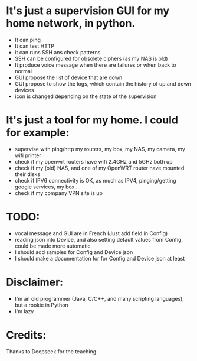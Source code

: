 # It's just a supervision GUI for my home network, in python.
* It can ping
* It can test HTTP
* it can runs SSH ans check patterns
* SSH can be configured for obsolete ciphers (as my NAS is old)
* It produce voice message when there are failures or when back to normal
* GUI propose the list of device that are down
* GUI propose to show the logs, which contain the history of up and down devices
* icon is changed depending on the state of the supervision

# It's just a tool for my home. I could for example:
* supervise with ping/http my routers, my box, my NAS, my camera, my wifi printer
* check if my openwrt routers have wifi 2.4GHz and 5GHz both up
* check if my (old) NAS, and one of my OpenWRT router have mounted their disks
* check if IPV6 connectivity is OK, as much as IPV4, pinging/getting google services, my box...
* check if my company VPN site is up

# TODO:
* vocal message and GUI are in French (Just add field in Config)
* reading json into Device, and also setting default values from Config, could be made more automatic
* I should add samples for Config and Device json
* I should make a documentation for for Config and Device json at least 

# Disclaimer: 
* I'm an old programmer (Java, C/C++, and many scripting languages), but a rookie in Python
* I'm lazy

# Credits: 
Thanks to Deepseek for the teaching.
